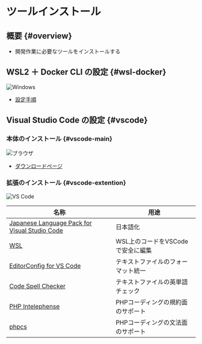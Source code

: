 # ツールインストール

## 概要 {#overview}
- 開発作業に必要なツールをインストールする

## WSL2 ＋ Docker CLI の設定 {#wsl-docker}
![Windows](https://img.shields.io/badge/-Windows-blue)

- [設定手順](https://github.com/gmdr1024/wsl-docker-install-doc/blob/main/README.md)

## Visual Studio Code の設定 {#vscode}

### 本体のインストール {#vscode-main}
![ブラウザ](https://img.shields.io/badge/-%E3%83%96%E3%83%A9%E3%82%A6%E3%82%B6-gray)

- [ダウンロードページ](https://code.visualstudio.com/download)

### 拡張のインストール {#vscode-extention}
![VS Code](https://img.shields.io/badge/-VSCode-blue)

| 名称                                                                                                                                     | 用途                    |
| -------------------------------------------------------------------------------------------------------------------------------------- | --------------------- |
| [Japanese Language Pack for Visual Studio Code](https://marketplace.visualstudio.com/items?itemName=MS-CEINTL.vscode-language-pack-ja) | 日本語化                  |
| [WSL](https://marketplace.visualstudio.com/items?itemName=ms-vscode-remote.remote-wsl)                                                 | WSL上のコードをVSCodeで安全に編集 |
| [EditorConfig for VS Code](https://marketplace.visualstudio.com/items?itemName=EditorConfig.EditorConfig)                              | テキストファイルのフォーマット統一     |
| [Code Spell Checker](https://marketplace.visualstudio.com/items?itemName=streetsidesoftware.code-spell-checker)                        | テキストファイルの英単語チェック      |
| [PHP Intelephense](https://marketplace.visualstudio.com/items?itemName=bmewburn.vscode-intelephense-client)                            | PHPコーディングの規約面のサポート    |
| [phpcs](https://marketplace.visualstudio.com/items?itemName=ikappas.phpcs)                                                             | PHPコーディングの文法面のサポート    |
